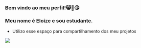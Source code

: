 ### Bem vindo ao meu perfil!😸🤩😘
### Meu nome é Eloize e sou estudante. 
- Utilizo esse espaço para compartilhamento dos meu projetos





![](https://media.tenor.com/JR6q0Nvzr_wAAAAM/baby-yoda.gif)
